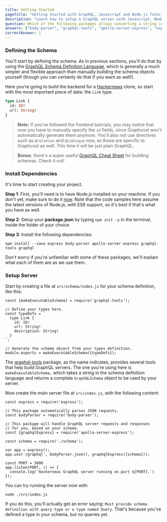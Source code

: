 ```yaml
---
title: Getting Started
pageTitle: "Getting Started with GraphQL, Javascript and Node.js Tutorial"
description: "Learn how to setup a GraphQL server with Javascript, Node.js & Express as well as best practices for defining the GraphQL schema."
question: Which of the following packages allows converting a string in the GraphQL Schema Definition Language into a schema object?
answers: ["body-parser", "graphql-tools", "apollo-server-express", "express"]
correctAnswer: 1
---
```


### Defining the Schema

You'll start by defining the schema. As in previous sections, you'll do that by using the  [GraphQL Schema Definition Language](https://www.graph.cool/docs/faq/graphql-sdl-schema-definition-language-kr84dktnp0/), which is generally a much simpler and flexible approach than manually building the schema objects yourself (though you can certainly do that if you want as well!).

Here you're going to build the backend for a [Hackernews](https://news.ycombinator.com/) clone, so start with the most important piece of data: the `Link` type.

```graphql
type Link {
  id: ID!
  url: String!
}
```

> **Note:** If you've followed the frontend tutorials, you may notice that now you have to manually specify the `id` fields, since Graphcool won't automatically generate them anymore. You'll also not use directives such as `@relation` and `@isUnique` now, as those are specific to Graphcool as well. This time it will be just plain GraphQL.

> **Bonus**: there's a super useful [](https://raw.githubusercontent.com/sogko/graphql-shorthand-notation-cheat-sheet/master/graphql-shorthand-notation-cheat-sheet.png)[GraphQL Cheat Sheet](https://github.com/sogko/graphql-schema-language-cheat-sheet) for building schemas. Check it out!

### Install Dependencies

It's time to start creating your project.

<Instruction>

**Step 1**: First, you'll need is to have Node.js installed on your machine. If you don't yet, make sure to do it [now](https://nodejs.org/en/). Note that the code samples here assume the latest versions of Node.js, with ES6 support, so it's best if that's what you have as well.

</Instruction>

<Instruction>

**Step 2**: Setup your **package.json** by typing `npm init -y` in the terminal, inside the folder of your choice.

</Instruction>

<Instruction>

**Step 3**: Install the following dependencies:

```bash(path=".../hackernews-graphql-js")
npm install --save express body-parser apollo-server-express graphql-tools graphql
```

</Instruction>

Don't worry if you're unfamiliar with some of these packages, we'll explain what each of them are as we use them.

### Setup Server

<Instruction>

Start by creating a file at `src/schema/index.js` for your schema definition, like this:

```js(path=".../hackernews-graphql-js/src/schema/index.js")
const {makeExecutableSchema} = require('graphql-tools');

// Define your types here.
const typeDefs = `
  type Link {
    id: ID!
    url: String!
    description: String!
  }
`;

// Generate the schema object from your types definition.
module.exports = makeExecutableSchema({typeDefs});
```

</Instruction>

The [graphql-tools](http://npmjs.com/package/graphql-tools) package, as the name indicates, provides several tools that help build GraphQL servers. The one you're using here is `makeExecutableSchema,` which takes a string in the schema definition language and returns a complete `GraphQLSchema` object to be used by your server.

<Instruction>

Now create the main server file at `src/index.js`, with the following content:

```js(path=".../hackernews-graphql-js/src/index.js")
const express = require('express');

// This package automatically parses JSON requests.
const bodyParser = require('body-parser');

// This package will handle GraphQL server requests and responses
// for you, based on your schema.
const {graphqlExpress} = require('apollo-server-express');

const schema = require('./schema');

var app = express();
app.use('/graphql', bodyParser.json(), graphqlExpress({schema}));

const PORT = 3000
app.listen(PORT, () => {
  console.log(`Hackernews GraphQL server running on port ${PORT}.`)
});
```

</Instruction>

<Instruction>

You can try running the server now with:

```bash(path=".../hackernews-graphql-js")
node ./src/index.js
```

</Instruction>

If you do this, you'll actually get an error saying: `Must provide schema definition with query type or a type named Query`. That's because you've defined a type in your schema, but no queries yet. 
